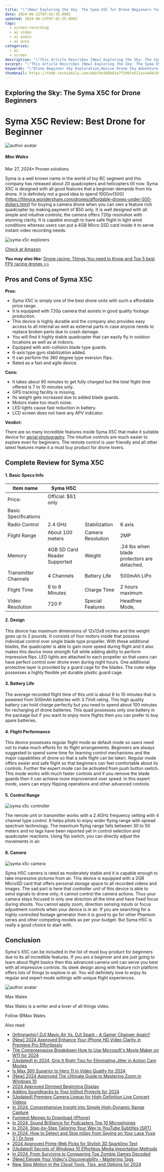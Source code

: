 ```yaml
---
title: "\"[New] Exploring the Sky  The Syma X5C for Drone Beginners for 2024\""
date: 2024-06-22T07:42:35.098Z
updated: 2024-06-23T07:42:35.098Z
tags: 
  - screen-recording
  - ai video
  - ai audio
  - ai auto
categories: 
  - ai
  - screen
description: "\"This Article Describes [New] Exploring the Sky: The Syma X5C for Drone Beginners for 2024\""
excerpt: "\"This Article Describes [New] Exploring the Sky: The Syma X5C for Drone Beginners for 2024\""
keywords: "\"Drone Beginner Sky Exploration,Novice Drone Sky Adventure,Start with Drones,First-Time Drone X5C Flight,Drones for Novices in the Sky,Beginner's Guide to Syma X5C,Introductory Drone, Syma X5C\""
thumbnail: https://thmb.techidaily.com/ebbfde368b81e7f396fe512ace44b149bef6fef394a1d6fd8cfa20e2c4a0b6c3.jpg
---
```


## Exploring the Sky: The Syma X5C for Drone Beginners

# Syma X5C Review: Best Drone for Beginner

![author avatar](https://images.wondershare.com/filmora/article-images/max-wales-author.jpg)

##### Max Wales

 Mar 27, 2024• Proven solutions

 Syma is a well known name in the world of toy RC segment and this company has released about 20 quadcopters and helicopters till now. Syma X5C is designed with all good features that a beginner demands from his drone. It is definitely not a good idea to spend $1000 or [$500](<https://filmora.wondershare.com/drones/affordable-drones-under-500-dollars.html>) for buying a camera drone when you can own a feature rich quadcopter by making payment of $50 only. It is well designed with all simple and intuitive controls; the camera offers 720p resolution with stunning clarity. It is capable enough to have safe flight in light wind conditions whereas users can put a 4GB Micro SSD card inside it to serve instant video recording needs.

![syma x5c explorers](https://images.wondershare.com/filmora/article-images/syma-x5c-explorers.jpg)

[Check at Amazon](https://www.amazon.com/gp/product/B01CNGT0DG/ref=as%5Fli%5Ftl?ie=UTF8&tag=vs-flora-20&camp=1789&creative=9325&linkCode=as2&creativeASIN=B01CNGT0DG&linkId=57d2a66ecb7fdd24814d14d9272a2f49)

**You may also like:** [Drone racing: Things You need to Know and Top 5 best FPV racing drones >>](https://tools.techidaily.com/wondershare/filmora/download/)

## Pros and Cons of Syma X5C

**Pros:**

* Syma X5C is simply one of the best drone units with such a affordable price range.
* It is equipped with 720p camera that assists in good quality footage production.
* This device is highly durable and the company also provides easy access to all internal as well as external parts in case anyone needs to replace broken parts due to crash damage.
* You will find it highly stable quadcopter that can easily fly in outdoor locations as well as at indoors.
* Equipped with anti-collision blade type guards.
* 6-axis type gyro stabilization added.
* It can perform the 360 degree type eversion flips.
* Rated as a fast and agile device.

**Cons:**

* It takes about 90 minutes to get fully charged but the total flight time offered is 7 to 10 minutes only.
* GPS tracking facility is missing.
* Its weight gets increased due to added blade guards.
* Motors make too much noise.
* LED lights cause fast reduction in battery.
* LCD screen does not have any APV indicator.

**Verdict:**

 There are so many incredible features inside Syma X5C that make it suitable device for [aerial photography](https://tools.techidaily.com/wondershare/filmora/download/). The intuitive controls are much easier to explore even for beginners. The remote control is user friendly and all other latest features make it a must buy product for drone lovers.

## Complete Review for Syma X5C

#### 1\.  Basic Specs Info

| Item name            | Syma H5C                     |                   |                                             |
| -------------------- | ---------------------------- | ----------------- | ------------------------------------------- |
| Price:               | Official: $61 only           |                   |                                             |
| Basic Specifications |                              |                   |                                             |
| Radio Control        | 2.4 GHz                      | Stabilization     | 6 axis                                      |
| Flight Range         | About 100 meters             | Camera Resolution | 2MP                                         |
| Memory               | 4GB SD Card Reader Supported | Weight            | .24 lbs when blade protectors are detached. |
| Transmitter Channels | 4 Channels                   | Battery Life      | 500mAh LiPo                                 |
| Flight Time          | 6 to 8 Minutes               | Charge Time       | 2 hours maximum                             |
| Video Resolution     | 720 P                        | Special Features  | Headfree Mode,                              |

#### 2. Design

 This device has maximum dimensions of 12x12x8 inches and the weight goes up to 2 pounds. It consists of four motors inside that possess individual control over single blade type propeller. With these additional blades, the quadcopter is able to gain more speed during flight and it also makes this device more strength full while adding ability to perform impressive flips. LED lights are attached to each propeller so that users can have perfect control over drone even during night hours. One additional protective layer is provided by a guard cage for the blades. The outer edge possesses a highly flexible yet durable plastic guard cage.

#### 3\.  Battery Life

 The average recorded flight time of this unit is about 6 to 10 minutes that is powered from 500mAh batteries with 3.7Volt rating. This high quality battery can hold charge perfectly but you need to spend about 100 minutes for recharging of drone batteries. This quad possesses only one battery in the package but if you want to enjoy more flights then you can prefer to buy spare batteries.

#### 4\.  Flight Performance

 This device possesses regular flight mode as default mode so users need not to make much efforts for its flight arrangements. Beginners are always suggested to spend some time for learning control mechanisms and the major capabilities of drone so that a safe flight can be taken. Regular mode offers easier and safe flight so that beginners can feel comfortable about its controls. Further the expert mode can be activated from push button switch. This mode works with much faster controls and if you remove the blade guards then it can achieve more improvement over speed. In this expert mode, users can enjoy flipping operations and other advanced controls.

#### 5. Control Range

![syma x5c controller](https://images.wondershare.com/filmora/article-images/syma-x5c-controller.jpg)

 The remote unit or transmitter works with a 2.4GHz frequency setting with 4 channel type control. It helps pilots to enjoy wider flying range with spread spectrum technology. The maximum flying range falls between 30 to 50 meters and no lags have been reported yet in control selection and quadcopter reactions. Using flip switch, you can directly adjust the movements in air.

#### 6\.  Camera

![syma x5c camera](https://images.wondershare.com/filmora/article-images/syma-x5c-camera.jpg)

 Syma H5C camera is rated as moderately stable and it is capable enough to take impressive pictures from air. This device is equipped with a 2GB MicroSD card that offers personal storage space to all recorded videos and images. The sad part is here that controller unit of this device is able to send signals to drone only; it cannot control the camera actions. Thus your camera stays focused in only one direction all the time and have fixed focus during shoots. You cannot apply zoom, direction sensing inputs or focus adjustment controls when your device is in air. If you are searching for a highly controlled footage generator then it is good to go for other Phantom series and other competing models as per your budget. But Syma H5C is really a good choice to start with.

## Conclusion

 Syma's X5C can be included in the list of must buy product for beginners due to its all incredible features. If you are a beginner and are just going to learn about flight basics then this advanced camera unit can serve you best with all impressive controls. Its sleek design along with feature rich platform offers lots of things to explore in air. You will definitely love to enjoy its regular and expert mode settings with unique flight experiences.

![author avatar](https://images.wondershare.com/filmora/article-images/max-wales-author.jpg)

Max Wales

Max Wales is a writer and a lover of all things video.

Follow @Max Wales


<ins class="adsbygoogle"
     style="display:block"
     data-ad-format="autorelaxed"
     data-ad-client="ca-pub-7571918770474297"
     data-ad-slot="1223367746"></ins>



<ins class="adsbygoogle"
     style="display:block"
     data-ad-client="ca-pub-7571918770474297"
     data-ad-slot="8358498916"
     data-ad-format="auto"
     data-full-width-responsive="true"></ins>


<span class="atpl-alsoreadstyle">Also read:</span>
<div><ul>
<li><a href="https://fox-friendly.techidaily.com/infographic-dji-mavic-air-vs-dji-spark-a-gamer-changer-again/"><u>[Infographic] DJI Mavic Air Vs. DJI Spark - A Gamer Changer Again?</u></a></li>
<li><a href="https://fox-friendly.techidaily.com/new-2024-approved-enhance-your-iphone-hd-video-clarity-in-premiere-pro-effortlessly/"><u>[New] 2024 Approved  Enhance Your iPhone HD Video Clarity in Premiere Pro Effortlessly</u></a></li>
<li><a href="https://fox-friendly.techidaily.com/the-compreenasive-breakdown-how-to-use-microsofts-movie-maker-on-w11-for-2024/"><u>The Compreenasive Breakdown  How to Use Microsoft's Movie Maker on W11 for 2024</u></a></li>
<li><a href="https://fox-friendly.techidaily.com/updated-in-2024-grip-it-right-tips-for-eliminating-jitter-in-action-cam-movies/"><u>[Updated] In 2024, Grip It Right  Tips for Eliminating Jitter in Action Cam Movies</u></a></li>
<li><a href="https://fox-friendly.techidaily.com/is-max-360-superior-to-hero-11-in-video-quality-for-2024/"><u>Is Max 360 Superior to Hero 11 in Video Quality for 2024</u></a></li>
<li><a href="https://fox-friendly.techidaily.com/new-2024-approved-the-ultimate-guide-to-mastering-zoom-in-windows-10/"><u>[New] 2024 Approved  The Ultimate Guide to Mastering Zoom in Windows 10</u></a></li>
<li><a href="https://fox-friendly.techidaily.com/2024-approved-dimmed-beginning-display/"><u>2024 Approved  Dimmed Beginning Display</u></a></li>
<li><a href="https://fox-friendly.techidaily.com/adding-soundtracks-to-your-inshot-projects-for-2024/"><u>Adding Soundtracks to Your InShot Projects for 2024</u></a></li>
<li><a href="https://fox-friendly.techidaily.com/updated-premiere-camera-lineup-for-high-definition-live-concert-videos/"><u>[Updated] Premiere Camera Lineup for High-Definition Live Concert Videos</u></a></li>
<li><a href="https://extra-resources.techidaily.com/in-2024-comprehensive-insight-into-simple-high-dynamic-range-capture/"><u>In 2024, Comprehensive Insight Into Simple High-Dynamic Range Capture</u></a></li>
<li><a href="https://extra-hints.techidaily.com/funniest-memes-to-download-iphone/"><u>Funniest Memes to Download (iPhone)</u></a></li>
<li><a href="https://extra-approaches.techidaily.com/in-2024-sound-brilliance-for-podcasters-top-10-microphones/"><u>In 2024, Sound Brilliance for Podcasters  Top 10 Microphones</u></a></li>
<li><a href="https://extra-approaches.techidaily.com/in-2024-step-by-step-tailoring-your-way-to-youtube-subtitles-srt/"><u>In 2024, Step-by-Step  Tailoring Your Way to YouTube Subtitles (SRT)</u></a></li>
<li><a href="https://location-social.techidaily.com/in-2024-how-to-detect-and-stop-mspy-from-spying-on-your-lava-yuva-3-drfone-by-drfone-virtual-android/"><u>In 2024, How to Detect and Stop mSpy from Spying on Your Lava Yuva 3 | Dr.fone</u></a></li>
<li><a href="https://extra-skills.techidaily.com/2024-approved-prime-web-picks-for-stylish-3d-sparkling-text/"><u>2024 Approved  Prime Web Picks for Stylish 3D Sparkling Text</u></a></li>
<li><a href="https://extra-guidance.techidaily.com/updated-secrets-of-windows-10-effortless-media-importation-methods/"><u>[Updated] Secrets of Windows 10  Effortless Media Importation Methods</u></a></li>
<li><a href="https://desktop-recording.techidaily.com/in-2024-from-surviving-to-conquering-top-zombie-games-decoded/"><u>In 2024, From Surviving to Conquering  Top Zombie Games Decoded</u></a></li>
<li><a href="https://youtube-clips.techidaily.com/new-elevate-your-videos-discoverability-mastering-tags/"><u>[New] Elevate Your Video's Discoverability - Mastering Tags</u></a></li>
<li><a href="https://video-creation-software.techidaily.com/new-stop-motion-in-the-cloud-tools-tips-and-options-for-2024/"><u>New Stop Motion in the Cloud Tools, Tips, and Options for 2024</u></a></li>
</ul></div>
